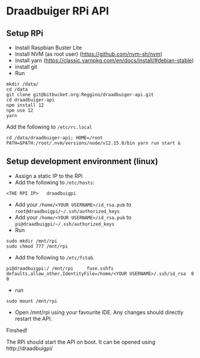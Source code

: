 # Draadbuiger RPi API

## Setup RPi

- Install Raspbian Buster Lite
- Install NVM (as root user)  (https://github.com/nvm-sh/nvm)
- Install yarn (https://classic.yarnpkg.com/en/docs/install/#debian-stable)
- install git
- Run 
```
mkdir /data/
cd /data
git clone git@bitbucket.org:Reggino/draadbuiger-api.git
cd draadbuiger-api
npm install 12
npm use 12
yarn
```
Add the following to `/etc/rc.local`
```
cd /data/draadbuiger-api; HOME=/root PATH=$PATH:/root/.nvm/versions/node/v12.15.0/bin yarn run start &
```

## Setup development environment (linux)

- Assign a static IP to the RPi 
- Add the following to `/etc/hosts`: 
```
<THE RPI IP>   draadbuigpi
```
- Add your `/home/<YOUR USERNAME>/id_rsa.pub` to `root@draadbuigpi/~/.ssh/authorized_keys`
- Add your `/home/<YOUR USERNAME>/id_rsa.pub` to `pi@draadbuigpi/~/.ssh/authorized_keys`
- Run
```
sudo mkdir /mnt/rpi
sudo chmod 777 /mnt/rpi
```
- Add the following to ```/etc/fstab```.

```
pi@draadbuigpi:/ /mnt/rpi     fuse.sshfs      defaults,allow_other,IdentityFile=/home/<YOUR USERNAME>/.ssh/id_rsa  0   0
```
- run
```
sudo mount /mnt/rpi
```

- Open /mnt/rpi using your favourite IDE. Any changes should directly restart the API.  

Finshed! 

The RPi should start the API on boot. It can be opened using http://draadbuigpi/
